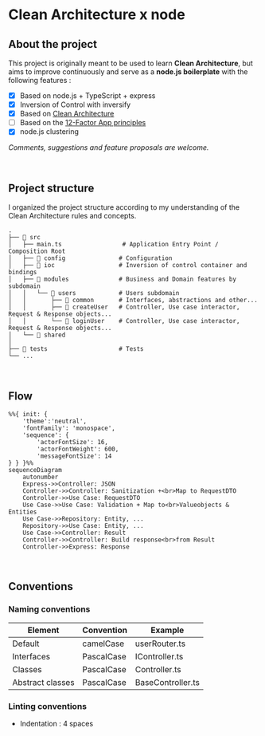 # Clean Architecture x node

## About the project

This project is originally meant to be used to learn **Clean Architecture**, but aims to improve continuously and serve as a **node.js boilerplate** with the following features :

- [x] Based on node.js + TypeScript + express
- [x] Inversion of Control with inversify
- [x] Based on [Clean Architecture]()
- [ ] Based on the [12-Factor App principles]()
- [x] node.js clustering

*Comments, suggestions and feature proposals are welcome.*

<br/>

## Project structure

I organized the project structure according to my understanding of the Clean Architecture rules and concepts.

    .
    ├── 📁 src
    │   ├── main.ts                 # Application Entry Point / Composition Root
    │   ├── 📁 config               # Configuration
    │   ├── 📁 ioc                  # Inversion of control container and bindings
    │   ├── 📁 modules              # Business and Domain features by subdomain
    │   │   └── 📁 users            # Users subdomain
    │   │       ├── 📁 common       # Interfaces, abstractions and other...
    │   │       ├── 📁 createUser   # Controller, Use case interactor, Request & Response objects...
    │   │       └── 📁 loginUser    # Controller, Use case interactor, Request & Response objects...
    │   └── 📁 shared       
    │
    ├── 📁 tests                    # Tests
    └── ...

<br/>

## Flow

```mermaid
%%{ init: {
    'theme':'neutral',
    'fontFamily': 'monospace',
    'sequence': {
        'actorFontSize': 16,
        'actorFontWeight': 600,
        'messageFontSize': 14
} } }%%
sequenceDiagram
    autonumber
    Express->>Controller: JSON
    Controller->>Controller: Sanitization +<br>Map to RequestDTO
    Controller->>Use Case: RequestDTO
    Use Case->>Use Case: Validation + Map to<br>Valueobjects & Entities
    Use Case->>Repository: Entity, ...
    Repository->>Use Case: Entity, ...
    Use Case->>Controller: Result
    Controller->>Controller: Build response<br>from Result
    Controller->>Express: Response
```

<br/>

## Conventions

### Naming conventions

| Element | Convention | Example |
| --- | --- | --- |
| Default | camelCase | userRouter.ts |
| Interfaces | PascalCase | IController.ts |
| Classes | PascalCase | Controller.ts |
| Abstract classes | PascalCase | BaseController.ts |

### Linting conventions

- Indentation : 4 spaces

<br/>